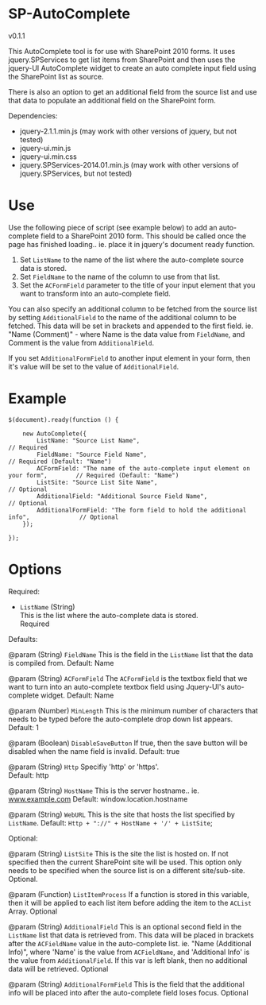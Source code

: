 # SP-AutoComplete

v0.1.1

This AutoComplete tool is for use with SharePoint 2010 forms.  It uses jquery.SPServices to get list items from SharePoint
and then uses the jquery-UI AutoComplete widget to create an auto complete input field using the SharePoint list as source.

There is also an option to get an additional field from the source list and use that data to populate an additional field
on the SharePoint form.

Dependencies: 
* jquery-2.1.1.min.js (may work with other versions of jquery, but not tested)
* jquery-ui.min.js
* jquery-ui.min.css
* jquery.SPServices-2014.01.min.js (may work with other versions of jquery.SPServices, but not tested)

# Use

Use the following piece of script (see example below) to add an auto-complete field to a SharePoint 2010 form.  This should be called once the page has finished loading..  ie. place it in jquery's document ready function.

1. Set `ListName` to the name of the list where the auto-complete source data is stored.  
2. Set `FieldName` to the name of the column to use from that list.  
3. Set the `ACFormField` parameter to the title of your input element that you want to transform into an auto-complete field.

You can also specify an additional column to be fetched from the source list by setting `AdditionalField` to the name of the additional column to be fetched.
This data will be set in brackets and appended to the first field.  ie. "Name (Comment)" - where Name is the data value from `FieldName`, and Comment is the value from `AdditionalField`.

If you set `AdditionalFormField` to another input element in your form, then it's value will be set to the value of `AdditionalField`.

# Example
	 
	$(document).ready(function () {
		
		new AutoComplete({
			ListName: "Source List Name",													// Required
			FieldName: "Source Field Name",													// Required (Default: "Name")
			ACFormField: "The name of the auto-complete input element on your form",		// Required (Default: "Name")
			ListSite: "Source List Site Name", 												// Optional
			AdditionalField: "Additional Source Field Name",								// Optional
			AdditionalFormField: "The form field to hold the additional info",				// Optional
		});
	
	});


# Options

Required:

* `ListName` (String)  
This is the list where the auto-complete data is stored.  
Required


Defaults:
	
@param (String) `FieldName`
This is the field in the `ListName` list that the data is compiled from.
Default: Name
	
@param (String) `ACFormField`
The `ACFormField` is the textbox field that we want to turn into an auto-complete textbox field using Jquery-UI's auto-complete widget.
Default: Name
	
@param (Number) `MinLength`
This is the minimum number of characters that needs to be typed before the auto-complete drop down list appears.
Default: 1
	
@param (Boolean) `DisableSaveButton`
If true, then the save button will be disabled when the name field is invalid.
Default: true
	
@param (String) `Http`
Specifiy 'http' or 'https'.  
Default: http

@param (String) `HostName`
This is the server hostname.. ie. www.example.com
Default: window.location.hostname

@param (String) `WebURL`
This is the site that hosts the list specified by `ListName`.
Default: `Http + "://" + HostName + '/' + ListSite`;


Optional:

@param (String) `ListSite`
This is the site the list is hosted on.  If not specified then the current SharePoint site will be used.
This option only needs to be specified when the source list is on a different site/sub-site.
Optional.
	
@param (Function) `ListItemProcess`
If a function is stored in this variable, then it will be applied to each list item before adding the item to the `ACList` Array.
Optional

@param (String) `AdditionalField`
This is an optional second field in the `ListName` list that data is retrieved from. 
This data will be placed in brackets after the `ACFieldName` value in the auto-complete list.
ie. "Name (Additional Info)", where 'Name' is the value from `ACFieldName`, and 'Additional Info' is the value from `AdditionalField`.
If this var is left blank, then no additional data will be retrieved.
Optional
	
@param (String) `AdditionalFormField`
This is the field that the additional info will be placed into after the auto-complete field loses focus.
Optional
